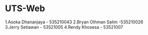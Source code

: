 # UTS-Web
1.Asoka Dhananjaya - 535210043
2.Bryan Othman Salim -535210026
3.Jerry Setiawan - 53521005
4.Rendy Khosesa - 53521007
